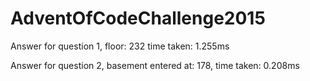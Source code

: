 # AdventOfCodeChallenge2015

Answer for question 1, floor: 232 time taken: 1.255ms

Answer for question 2, basement entered at: 178, time taken: 0.208ms
